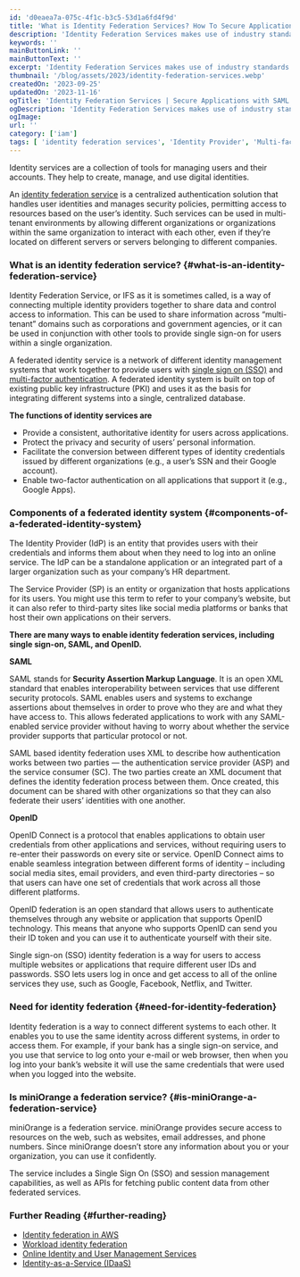 ```yaml
---
id: 'd0eaea7a-075c-4f1c-b3c5-53d1a6fd4f9d'
title: 'What is Identity Federation Services? How To Secure Applications with SAML and OpenID Connect'
description: 'Identity Federation Services makes use of industry standards such as SAML and OpenID Connect to create solutions that enable secure, frictionless mobile access to your cloud services.'
keywords: ''
mainButtonLink: ''
mainButtonText: ''
excerpt: 'Identity Federation Services makes use of industry standards such as SAML and OpenID Connect to create solutions that enable secure, frictionless mobile access to your cloud services.'
thumbnail: '/blog/assets/2023/identity-federation-services.webp'
createdOn: '2023-09-25'
updatedOn: '2023-11-16'
ogTitle: 'Identity Federation Services | Secure Applications with SAML & OpenID Connect'
ogDescription: 'Identity Federation Services makes use of industry standards such as SAML and OpenID Connect to create solutions that enable secure, frictionless mobile access to your cloud services.'
ogImage:
url: ''
category: ['iam']
tags: [ 'identity federation services', 'Identity Provider', 'Multi-factor Authentication', 'Single Sign-On']
---
```

Identity services are a collection of tools for managing users and their accounts. They help to create, manage, and use digital identities.

An [identity federation service](https://blog.miniorange.com/identity-and-access-management-iam-market-after-economic-turndown/) is a centralized authentication solution that handles user identities and manages security policies, permitting access to resources based on the user’s identity. Such services can be used in multi-tenant environments by allowing different organizations or organizations within the same organization to interact with each other, even if they’re located on different servers or servers belonging to different companies.

### What is an identity federation service? {#what-is-an-identity-federation-service}

Identity Federation Service, or IFS as it is sometimes called, is a way of connecting multiple identity providers together to share data and control access to information. This can be used to share information across “multi-tenant” domains such as corporations and government agencies, or it can be used in conjunction with other tools to provide single sign-on for users within a single organization.

A federated identity service is a network of different identity management systems that work together to provide users with [single sign on (SSO)](https://www.miniorange.com/products/single-sign-on-sso) and [multi-factor authentication](https://www.miniorange.com/products/multi-factor-authentication-mfa). A federated identity system is built on top of existing public key infrastructure (PKI) and uses it as the basis for integrating different systems into a single, centralized database.

**The functions of identity services are**

- Provide a consistent, authoritative identity for users across applications.
- Protect the privacy and security of users’ personal information.
- Facilitate the conversion between different types of identity credentials issued by different organizations (e.g., a user’s SSN and their Google account).
- Enable two-factor authentication on all applications that support it (e.g., Google Apps).

### Components of a federated identity system {#components-of-a-federated-identity-system}

The Identity Provider (IdP) is an entity that provides users with their credentials and informs them about when they need to log into an online service. The IdP can be a standalone application or an integrated part of a larger organization such as your company’s HR department.

The Service Provider (SP) is an entity or organization that hosts applications for its users. You might use this term to refer to your company’s website, but it can also refer to third-party sites like social media platforms or banks that host their own applications on their servers.

**There are many ways to enable identity federation services, including single sign-on, SAML, and OpenID.**

**SAML**

SAML stands for **Security Assertion Markup Language**. It is an open XML standard that enables interoperability between services that use different security protocols. SAML enables users and systems to exchange assertions about themselves in order to prove who they are and what they have access to. This allows federated applications to work with any SAML-enabled service provider without having to worry about whether the service provider supports that particular protocol or not.

SAML based identity federation uses XML to describe how authentication works between two parties — the authentication service provider (ASP) and the service consumer (SC). The two parties create an XML document that defines the identity federation process between them. Once created, this document can be shared with other organizations so that they can also federate their users’ identities with one another. 

**OpenID**

OpenID Connect is a protocol that enables applications to obtain user credentials from other applications and services, without requiring users to re-enter their passwords on every site or service. OpenID Connect aims to enable seamless integration between different forms of identity – including social media sites, email providers, and even third-party directories – so that users can have one set of credentials that work across all those different platforms.

OpenID federation is an open standard that allows users to authenticate themselves through any website or application that supports OpenID technology. This means that anyone who supports OpenID can send you their ID token and you can use it to authenticate yourself with their site. 

Single sign-on (SSO) identity federation is a way for users to access multiple websites or applications that require different user IDs and passwords. SSO lets users log in once and get access to all of the online services they use, such as Google, Facebook, Netflix, and Twitter.

### Need for identity federation {#need-for-identity-federation}

Identity federation is a way to connect different systems to each other. It enables you to use the same identity across different systems, in order to access them. For example, if your bank has a single sign-on service, and you use that service to log onto your e-mail or web browser, then when you log into your bank’s website it will use the same credentials that were used when you logged into the website.

### Is miniOrange a federation service? {#is-miniOrange-a-federation-service}

miniOrange is a federation service. miniOrange provides secure access to resources on the web, such as websites, email addresses, and phone numbers. Since miniOrange doesn’t store any information about you or your organization, you can use it confidently.

The service includes a Single Sign On (SSO) and session management capabilities, as well as APIs for fetching public content data from other federated services.

### Further Reading {#further-reading}

- [Identity federation in AWS](https://aws.amazon.com/identity/federation/)
- [Workload identity federation](https://cloud.google.com/iam/docs/workload-identity-federation)
- [Online Identity and User Management Services](https://www.sciencedirect.com/topics/computer-science/federated-identity)
- [Identity-as-a-Service (IDaaS)](https://blog.miniorange.com/what-is-identity-as-a-service-idaas/)